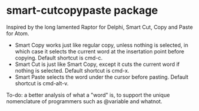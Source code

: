# smart-cutcopypaste package

Inspired by the long lamented Raptor for Delphi, Smart Cut, Copy and Paste for Atom.

* Smart Copy works just like regular copy, unless nothing is selected, in which case it selects the current word at the insertation point before copying. Default shortcut is cmd-c.
* Smart Cut is just like Smart Copy, except it cuts the current word if nothing is selected. Default shortcut is cmd-x.
* Smart Paste selects the word under the cursor before pasting. Default shortcut is cmd-alt-v.

To-do: a better analysis of what a "word" is, to support the unique nomenclature of programmers such as @variable and whatnot.
